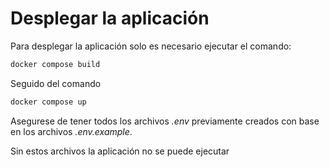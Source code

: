 # Desplegar la aplicación

Para desplegar la aplicación solo es necesario ejecutar el comando:

```bash
docker compose build
```

Seguido del comando

```bash
docker compose up
```

Asegurese de tener todos los archivos _.env_ previamente creados con base en los archivos _.env.example_.

Sin estos archivos la aplicación no se puede ejecutar